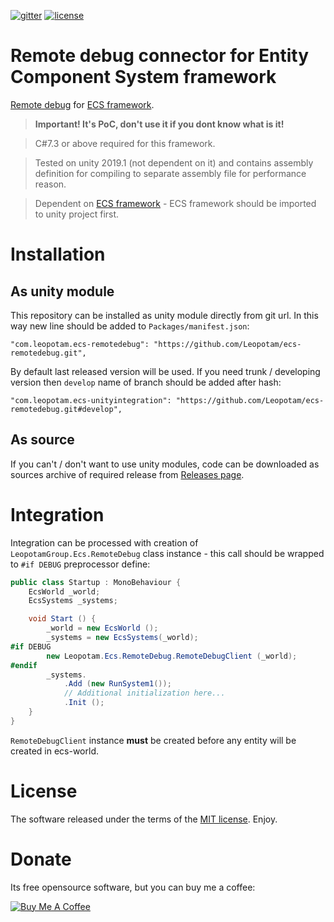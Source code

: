 [![gitter](https://img.shields.io/gitter/room/leopotam/ecs.svg)](https://gitter.im/leopotam/ecs)
[![license](https://img.shields.io/github/license/Leopotam/ecs-remotedebug.svg)](https://github.com/Leopotam/ecs-remotedebug/blob/develop/LICENSE)
# Remote debug connector for Entity Component System framework
[Remote debug](https://github.com/Leopotam/ecs-remotedebug) for [ECS framework](https://github.com/Leopotam/ecs).

> **Important! It's PoC, don't use it if you dont know what is it!**

> C#7.3 or above required for this framework.

> Tested on unity 2019.1 (not dependent on it) and contains assembly definition for compiling to separate assembly file for performance reason.

> Dependent on [ECS framework](https://github.com/Leopotam/ecs) - ECS framework should be imported to unity project first.

# Installation

## As unity module
This repository can be installed as unity module directly from git url. In this way new line should be added to `Packages/manifest.json`:
```
"com.leopotam.ecs-remotedebug": "https://github.com/Leopotam/ecs-remotedebug.git",
```
By default last released version will be used. If you need trunk / developing version then `develop` name of branch should be added after hash:
```
"com.leopotam.ecs-unityintegration": "https://github.com/Leopotam/ecs-remotedebug.git#develop",
```

## As source
If you can't / don't want to use unity modules, code can be downloaded as sources archive of required release from [Releases page](`https://github.com/Leopotam/ecs-remotedebug/releases`).

# Integration

Integration can be processed with creation of `LeopotamGroup.Ecs.RemoteDebug` class instance - this call should be wrapped to `#if DEBUG` preprocessor define:
```csharp
public class Startup : MonoBehaviour {
    EcsWorld _world;
    EcsSystems _systems;

    void Start () {
        _world = new EcsWorld ();
        _systems = new EcsSystems(_world);
#if DEBUG
        new Leopotam.Ecs.RemoteDebug.RemoteDebugClient (_world);
#endif  
        _systems.
            .Add (new RunSystem1());
            // Additional initialization here...
            .Init ();
    }
}
```

`RemoteDebugClient` instance **must** be created before any entity will be created in ecs-world.

# License
The software released under the terms of the [MIT license](./LICENSE.md). Enjoy.

# Donate
Its free opensource software, but you can buy me a coffee:

<a href="https://www.buymeacoffee.com/leopotam" target="_blank"><img src="https://www.buymeacoffee.com/assets/img/custom_images/yellow_img.png" alt="Buy Me A Coffee" style="height: auto !important;width: auto !important;" ></a>